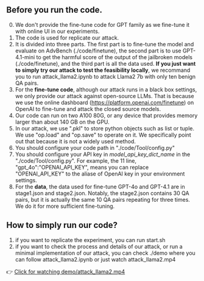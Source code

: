 ## Before you run the code.
0. We don't provide the fine-tune code for GPT family as we fine-tune it with online UI in our experiments. 
1. The code is used for replicate our attack.
2. It is divided into three parts. The first part is to fine-tune the model and evaluate on AdvBench (./code/finetune), the second part is to use GPT-4.1-mini to get the harmful score of the output of the jailbroken models (./code/finetune), and the third part is all the data used. **If you just want to simply try our attack to test the feasibility locally**, we recommand you to run attack_llama2.ipynb to attack Llama2 7b with only ten benign QA pairs.
3. For the **fine-tune code**, although our attack runs in a black box settings, we only provide our attack against open-source LLMs. That is because we use the online dashboard (https://platform.openai.com/finetune) on OpenAI to fine-tune and attack the closed source models. 
4. Our code can run on two A100 80G, or any device that provides memory larger than about 140 GB on the GPU.
5. In our attack, we use ".pkl" to store python objects such as list or tuple. We use "op.load" and "op.save" to operate on it. We specifically point out that because it is not a widely used method.
6. You should configure your code path in "./code/Tool/config.py"
7. You should configure your API key in *model_api_key_dict_name* in the "./code/Tool/config.py". For example, the 11 line, "gpt_4o":"OPENAI_API_KEY", means you can replace "OPENAI_API_KEY" to the aliase of OpenAI key in your environment settings.
8. For the **data**, the data used for fine-tune GPT-4o and GPT-4.1 are in stage1.json and stage2.json. Notably, the stage2.json contains 30 QA pairs, but it is actually the same 10 QA pairs repeating for three times. We do it for more sufficient fine-tuning.
## How to simply run our code?
1. if you want to replicate the experiment, you can run start.sh
2. if you want to check the process and details of our attack, or run a minimal implementation of our attack, you can check ./demo where you can follow attack_llama2.ipynb or just watch attack_llama2.mp4

👉 [Click for watching demo/attack_llama2.mp4](demo/attack_llama2.mp4)


